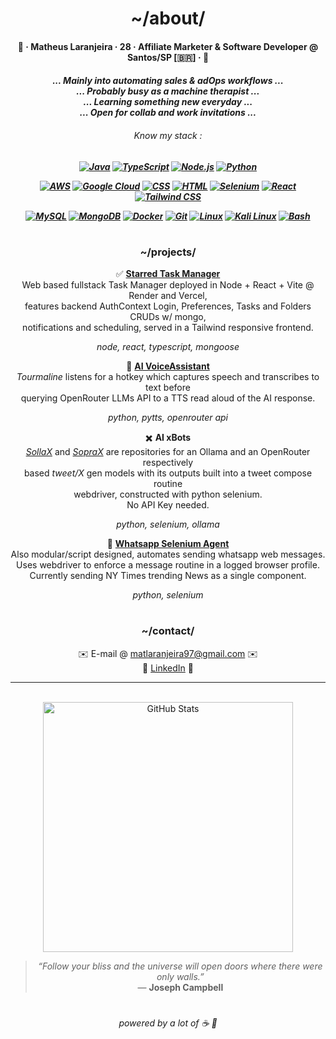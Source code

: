 <div align="center">
  <h1>~/about/</h1>
  <h4><p>🍊 · Matheus Laranjeira · 28 · Affiliate Marketer & Software Developer @ Santos/SP [🇧🇷] · 🍊<br></p></h3>
  <h5><i>
    ... Mainly into automating sales & adOps workflows ...
    <br>... Probably busy as a machine therapist ...
    <br>... Learning something new everyday ...
    <br>... Open for collab and work invitations ...
  <h6>Know my stack :</i></h6>
<p>
  <a href="https://docs.oracle.com/javase/"><img src="https://skillicons.dev/icons?i=java" alt="Java"/></a>
  <a href="https://www.typescriptlang.org/docs/"><img src="https://skillicons.dev/icons?i=ts" alt="TypeScript"/></a>
  <a href="https://nodejs.org/en/docs/"><img src="https://skillicons.dev/icons?i=nodejs" alt="Node.js"/></a>
  <a href="https://docs.python.org/3/"><img src="https://skillicons.dev/icons?i=python" alt="Python"/></a>
</p>
<p>
  <a href="https://aws.amazon.com/documentation/"><img src="https://skillicons.dev/icons?i=aws" alt="AWS"/></a>
  <a href="https://cloud.google.com/docs"><img src="https://skillicons.dev/icons?i=gcp" alt="Google Cloud"/></a>
  <a href="https://developer.mozilla.org/en-US/docs/Web/CSS"><img src="https://skillicons.dev/icons?i=css" alt="CSS"/></a>
  <a href="https://developer.mozilla.org/en-US/docs/Web/HTML"><img src="https://skillicons.dev/icons?i=html" alt="HTML"/></a>
  <a href="https://www.selenium.dev/documentation/"><img src="https://skillicons.dev/icons?i=selenium" alt="Selenium"/></a>
  <a href="https://reactjs.org/docs/getting-started.html"><img src="https://skillicons.dev/icons?i=react" alt="React"/></a>
  <a href="https://tailwindcss.com/docs"><img src="https://skillicons.dev/icons?i=tailwind" alt="Tailwind CSS"/></a>
</p>
<p>
  <a href="https://dev.mysql.com/doc/"><img src="https://skillicons.dev/icons?i=mysql" alt="MySQL"/></a>
  <a href="https://www.mongodb.com/docs/"><img src="https://skillicons.dev/icons?i=mongodb" alt="MongoDB"/></a>
  <a href="https://docs.docker.com/"><img src="https://skillicons.dev/icons?i=docker" alt="Docker"/></a>
  <a href="https://git-scm.com/doc"><img src="https://skillicons.dev/icons?i=git" alt="Git"/></a>
  <a href="https://www.kernel.org/doc/html/latest/"><img src="https://skillicons.dev/icons?i=linux" alt="Linux"/></a>
  <a href="https://www.kali.org/docs/"><img src="https://skillicons.dev/icons?i=kali" alt="Kali Linux"/></a>
  <a href="https://www.gnu.org/software/bash/manual/bash.html"><img src="https://skillicons.dev/icons?i=bash" alt="Bash"/></a>
</p>

<h1></h1> 
<h3>~/projects/</h3>

✅ <a href="https://github.com/naranjii/stm-front"><b>Starred Task Manager</b></a><br>
Web based fullstack Task Manager deployed in Node + React + Vite @ Render and Vercel,<br>features backend AuthContext Login, Preferences, Tasks and Folders CRUDs w/ mongo,<br> notifications and scheduling, served in a Tailwind responsive frontend.
<h6 style="margin-top: 0; margin-bottom: 0;"><i>node, react, typescript, mongoose</i></h6>

🤖 <a href="https://github.com/naranjii/tourmaline-ai-assistant"><b>AI VoiceAssistant</b></a><br>
<i>Tourmaline</i> listens for a hotkey which captures speech and transcribes to text before<br>querying OpenRouter LLMs API to a TTS read aloud of the AI response.<br>
<h6 style="margin-top: 0; margin-bottom:0;"><i>python, pytts, openrouter api</i></h6>
  
✖️ <b>AI xBots</b><br>
<a href="https://github.com/naranjii/sollax"><i>SollaX</i></a> and <a href="https://github.com/naranjii/soprax"><i>SopraX</i></a> are repositories for an Ollama and an OpenRouter respectively<br> based <i>tweet/X</i> gen models with its outputs built into a tweet compose routine<br> webdriver, constructed with python selenium.<br>No API Key needed.
<h6 style="margin-top: 0; margin-bottom: 0;"><i>python, selenium, ollama</i></h6>

📰 <a href="https://github.com/naranjii/wppweb-send-message-ai"><b>Whatsapp Selenium Agent</b></a><br>
Also modular/script designed, automates sending whatsapp web messages.<br> Uses webdriver to enforce a message routine in a logged browser profile.<br> Currently sending NY Times trending News as a single component.<br>
<h6 style="margin-top: 0; margin-bottom: 0;"><i>python, selenium</i></h6>

<h1></h1> 
<h3>~/contact/</h3>
✉️ E-mail @ <a href="mailto:matlaranjeira97@gmail.com">matlaranjeira97@gmail.com</a> ✉️
<br>💼 <a href="https://www.linkedin.com/in/matheuslaranjeira/">LinkedIn</a> 💼

---

  <br><a><img src="https://github-readme-stats.vercel.app/api?username=naranjii&show_icons=true&theme=gruvbox&hide_border=true&count_private=true&rank_icon=github" alt="GitHub Stats" style="width: 400px; height: auto;"/>
  > _“Follow your bliss and the universe will open doors where there were only walls.”_  
> — **Joseph Campbell**
  <h1></h1>
<h6>powered by a lot of ☕ 🤗</p></div>


  
